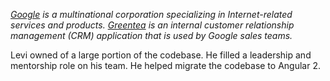 _[Google][google-url] is a multinational corporation specializing in Internet-related services and products. [Greentea][greentea-url] is an internal customer relationship management (CRM) application that is used by Google sales teams._

Levi owned of a large portion of the codebase. He filled a leadership and mentorship role on his team. He helped migrate the codebase to Angular 2.

[google-url]: https://google.com/about
[greentea-url]: http://angularjs.blogspot.com/2015/11/how-google-uses-angular-2-with-dart.html
